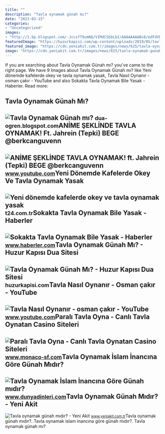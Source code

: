 ```yaml
---
title: ""
description: "Tavla oynamak günah mı?"
date: "2023-03-15"
categories:
- "Uncategorized"
images:
- "http://1.bp.blogspot.com/-JccsfT9umNQ/VIMdCSbbLbI/AAAAAAAABv8/edFdVbvwMwM/s1600/tavla-oynamak-gunah-mi.jpg"
featuredImage: "https://huzurkapisi.com/wp-content/uploads/2019/05/tavla-oynamak-gunah-mi.jpg"
featured_image: "https://cdn.yeniakit.com.tr/images/news/625/tavla-oynamak-gunah-midir-h1454010982-89bd18.jpg"
image: "https://cdn.yeniakit.com.tr/images/news/625/tavla-oynamak-gunah-midir-h1454010982-89bd18.jpg"
---
```


If you are searching about Tavla Oynamak Günah mı? you've came to the right page. We have 9 Images about Tavla Oynamak Günah mı? like Yeni dönemde kafelerde okey ve tavla oynamak yasak, Tavla Nasıl Oynanır - osman çakır - YouTube and also Sokakta Tavla Oynamak Bile Yasak - Haberler. Read more:

Tavla Oynamak Günah Mı?
-----------------------

 ![Tavla Oynamak Günah mı?](http://1.bp.blogspot.com/-JccsfT9umNQ/VIMdCSbbLbI/AAAAAAAABv8/edFdVbvwMwM/s1600/tavla-oynamak-gunah-mi.jpg) <small>dua-ogren.blogspot.com</small>ANİME ŞEKLİNDE TAVLA OYNAMAK! Ft. Jahrein (Tepki) BEGE @berkcanguvenn
---------------------------------------------------------------------

 ![ANİME ŞEKLİNDE TAVLA OYNAMAK! ft. Jahrein (Tepki) BEGE @berkcanguvenn](https://i.ytimg.com/vi/FU4kre5IMzg/maxresdefault.jpg) <small>www.youtube.com</small>Yeni Dönemde Kafelerde Okey Ve Tavla Oynamak Yasak
--------------------------------------------------

 ![Yeni dönemde kafelerde okey ve tavla oynamak yasak](https://media-cdn.t24.com.tr/media/library/2020/05/1590733277232-u.jpg) <small>t24.com.tr</small>Sokakta Tavla Oynamak Bile Yasak - Haberler
-------------------------------------------

 ![Sokakta Tavla Oynamak Bile Yasak - Haberler](https://i.haberler.com/haber/2008/04/07/sokakta-tavla-oynamak-bile-yasak_amp.jpg) <small>www.haberler.com</small>Tavla Oynamak Günah Mı? - Huzur Kapısı Dua Sitesi
-------------------------------------------------

 ![Tavla Oynamak Günah Mı? - Huzur Kapısı Dua Sitesi](https://huzurkapisi.com/wp-content/uploads/2019/05/tavla-oynamak-gunah-mi.jpg) <small>huzurkapisi.com</small>Tavla Nasıl Oynanır - Osman çakır - YouTube
-------------------------------------------

 ![Tavla Nasıl Oynanır - osman çakır - YouTube](https://i.ytimg.com/vi/bpHDvJTfJFc/maxresdefault.jpg) <small>www.youtube.com</small>Paralı Tavla Oyna - Canlı Tavla Oynatan Casino Siteleri
-------------------------------------------------------

 ![Paralı Tavla Oyna - Canlı Tavla Oynatan Casino Siteleri](http://www.monaco-sf.com/wp-content/uploads/2019/12/parali-tavla-oyna.jpg) <small>www.monaco-sf.com</small>Tavla Oynamak İslam İnancına Göre Günah Mıdır?
----------------------------------------------

 ![Tavla Oynamak İslam İnancına Göre Günah mıdır?](https://www.dunyadinleri.com/Upload/1920x1200/9c55d1a5-7656-4f3a-bb0e-70c74b10a217.jpg) <small>www.dunyadinleri.com</small>Tavla Oynamak Günah Mıdır? - Yeni Akit
--------------------------------------

 ![Tavla oynamak günah mıdır? - Yeni Akit](https://cdn.yeniakit.com.tr/images/news/625/tavla-oynamak-gunah-midir-h1454010982-89bd18.jpg) <small>www.yeniakit.com.tr</small>Tavla oynamak günah mıdır?. Tavla oynamak i̇slam i̇nancına göre günah mıdır?. Tavla oynamak günah mı?
